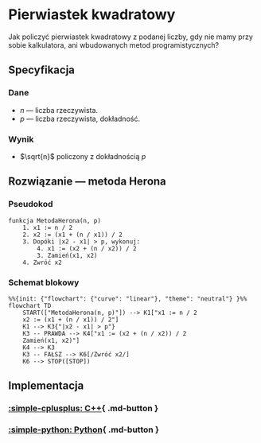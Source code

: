 # Pierwiastek kwadratowy

Jak policzyć pierwiastek kwadratowy z podanej liczby, gdy nie mamy przy sobie kalkulatora, ani wbudowanych metod programistycznych?

## Specyfikacja

### Dane

* $n$ — liczba rzeczywista.
* $p$ — liczba rzeczywista, dokładność.

### Wynik

* $\sqrt{n}$ policzony z dokładnością $p$

## Rozwiązanie — metoda Herona

### Pseudokod

```
funkcja MetodaHerona(n, p)
    1. x1 := n / 2
    2. x2 := (x1 + (n / x1)) / 2
    3. Dopóki |x2 - x1| > p, wykonuj:
        4. x1 := (x2 + (n / x2)) / 2
        3. Zamień(x1, x2)
    4. Zwróć x2
```

### Schemat blokowy

```mermaid
%%{init: {"flowchart": {"curve": "linear"}, "theme": "neutral"} }%%
flowchart TD
	START(["MetodaHerona(n, p)"]) --> K1["x1 := n / 2
    x2 := (x1 + (n / x1)) / 2"]
	K1 --> K3{"|x2 - x1| > p"}
	K3 -- PRAWDA --> K4["x1 := (x2 + (n / x2)) / 2
    Zamień(x1, x2)"]
	K4 --> K3
    K3 -- FAŁSZ --> K6[/Zwróć x2/]
    K6 --> STOP([STOP])
```

## Implementacja

### [:simple-cplusplus: C++](../../programming/c++/algorithms/numerical-methods/square-root.md){ .md-button }

### [:simple-python: Python](../../programming/python/algorithms/numerical-methods/square-root.md){ .md-button }

